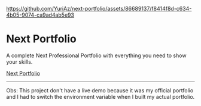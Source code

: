 

https://github.com/YuriAz/next-portfolio/assets/86689137/f8414f8d-c634-4b05-9074-ca9ad4ab5e93

# Next Portfolio

A complete Next Professional Portfolio with everything you need to show your skills.

[Next Portfolio](https://github.com/YuriAz/next-portfolio/blob/main/public/next-portfolio.mp4)

<hr>

Obs: This project don't have a live demo because it was my official portfolio and I had to switch the environment variable when I built my actual portfolio.
